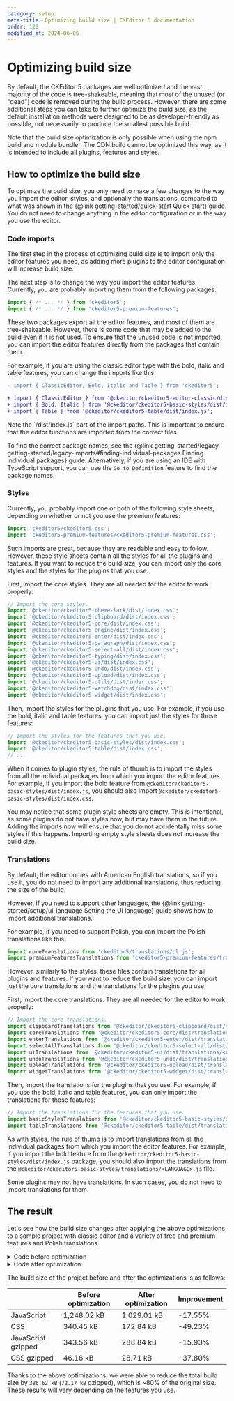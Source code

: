 ```yaml
---
category: setup
meta-title: Optimizing build size | CKEditor 5 documentation
order: 120
modified_at: 2024-06-06
---
```


# Optimizing build size

By default, the CKEditor&nbsp;5 packages are well optimized and the vast majority of the code is tree-shakeable, meaning that most of the unused (or "dead") code is removed during the build process. However, there are some additional steps you can take to further optimize the build size, as the default installation methods were designed to be as developer-friendly as possible, not necessarily to produce the smallest possible build.

Note that the build size optimization is only possible when using the npm build and module bundler. The CDN build cannot be optimized this way, as it is intended to include all plugins, features and styles.

## How to optimize the build size

To optimize the build size, you only need to make a few changes to the way you import the editor, styles, and optionally the translations, compared to what was shown in the {@link getting-started/quick-start Quick start} guide. You do not need to change anything in the editor configuration or in the way you use the editor.

### Code imports

The first step in the process of optimizing build size is to import only the editor features you need, as adding more plugins to the editor configuration will increase build size.

The next step is to change the way you import the editor features. Currently, you are probably importing them from the following packages:

```js
import { /* ... */ } from 'ckeditor5';
import { /* ... */ } from 'ckeditor5-premium-features';
```

These two packages export all the editor features, and most of them are tree-shakeable. However, there is some code that may be added to the build even if it is not used. To ensure that the unused code is not imported, you can import the editor features directly from the packages that contain them.

For example, if you are using the classic editor type with the bold, italic and table features, you can change the imports like this:

```diff
- import { ClassicEditor, Bold, Italic and Table } from 'ckeditor5';

+ import { ClassicEditor } from '@ckeditor/ckeditor5-editor-classic/dist/index.js';
+ import { Bold, Italic } from '@ckeditor/ckeditor5-basic-styles/dist/index.js';
+ import { Table } from '@ckeditor/ckeditor5-table/dist/index.js';
```

<info-box warning>
	Note the `/dist/index.js` part of the import paths. This is important to ensure that the editor functions are imported from the correct files.
</info-box>

To find the correct package names, see the {@link getting-started/legacy-getting-started/legacy-imports#finding-individual-packages Finding individual packages} guide. Alternatively, if you are using an IDE with TypeScript support, you can use the `Go to Definition` feature to find the package names.

### Styles

Currently, you probably import one or both of the following style sheets, depending on whether or not you use the premium features:

```js
import 'ckeditor5/ckeditor5.css';
import 'ckeditor5-premium-features/ckeditor5-premium-features.css';
```

Such imports are great, because they are readable and easy to follow. However, these style sheets contain all the styles for all the plugins and features. If you want to reduce the build size, you can import only the core styles and the styles for the plugins that you use.

First, import the core styles. They are all needed for the editor to work properly:

```js
// Import the core styles.
import '@ckeditor/ckeditor5-theme-lark/dist/index.css';
import '@ckeditor/ckeditor5-clipboard/dist/index.css';
import '@ckeditor/ckeditor5-core/dist/index.css';
import '@ckeditor/ckeditor5-engine/dist/index.css';
import '@ckeditor/ckeditor5-enter/dist/index.css';
import '@ckeditor/ckeditor5-paragraph/dist/index.css';
import '@ckeditor/ckeditor5-select-all/dist/index.css';
import '@ckeditor/ckeditor5-typing/dist/index.css';
import '@ckeditor/ckeditor5-ui/dist/index.css';
import '@ckeditor/ckeditor5-undo/dist/index.css';
import '@ckeditor/ckeditor5-upload/dist/index.css';
import '@ckeditor/ckeditor5-utils/dist/index.css';
import '@ckeditor/ckeditor5-watchdog/dist/index.css';
import '@ckeditor/ckeditor5-widget/dist/index.css';
```

Then, import the styles for the plugins that you use. For example, if you use the bold, italic and table features, you can import just the styles for those features:

```js
// Import the styles for the features that you use.
import '@ckeditor/ckeditor5-basic-styles/dist/index.css';
import '@ckeditor/ckeditor5-table/dist/index.css';
// ...
```

When it comes to plugin styles, the rule of thumb is to import the styles from all the individual packages from which you import the editor features. For example, if you import the bold feature from `@ckeditor/ckeditor5-basic-styles/dist/index.js`, you should also import `@ckeditor/ckeditor5-basic-styles/dist/index.css`.

You may notice that some plugin style sheets are empty. This is intentional, as some plugins do not have styles now, but may have them in the future. Adding the imports now will ensure that you do not accidentally miss some styles if this happens. Importing empty style sheets does not increase the build size.

### Translations

By default, the editor comes with American English translations, so if you use it, you do not need to import any additional translations, thus reducing the size of the build.

However, if you need to support other languages, the {@link getting-started/setup/ui-language Setting the UI language} guide shows how to import additional translations.

For example, if you need to support Polish, you can import the Polish translations like this:

```js
import coreTranslations from 'ckeditor5/translations/pl.js';
import premiumFeaturesTranslations from 'ckeditor5-premium-features/translations/pl.js';
```

However, similarly to the styles, these files contain translations for all plugins and features. If you want to reduce the build size, you can import just the core translations and the translations for the plugins you use.

First, import the core translations. They are all needed for the editor to work properly:

```js
// Import the core translations.
import clipboardTranslations from '@ckeditor/ckeditor5-clipboard/dist/translations/<LANGUAGE>.js';
import coreTranslations from '@ckeditor/ckeditor5-core/dist/translations/<LANGUAGE>.js';
import enterTranslations from '@ckeditor/ckeditor5-enter/dist/translations/<LANGUAGE>.js';
import selectAllTranslations from '@ckeditor/ckeditor5-select-all/dist/translations/<LANGUAGE>.js';
import uiTranslations from '@ckeditor/ckeditor5-ui/dist/translations/<LANGUAGE>.js';
import undoTranslations from '@ckeditor/ckeditor5-undo/dist/translations/<LANGUAGE>.js';
import uploadTranslations from '@ckeditor/ckeditor5-upload/dist/translations/<LANGUAGE>.js';
import widgetTranslations from '@ckeditor/ckeditor5-widget/dist/translations/<LANGUAGE>.js';
```

Then, import the translations for the plugins that you use. For example, if you use the bold, italic and table features, you can only import the translations for those features:

```js
// Import the translations for the features that you use.
import basicStylesTranslations from '@ckeditor/ckeditor5-basic-styles/dist/translations/<LANGUAGE>.js';
import tableTranslations from '@ckeditor/ckeditor5-table/dist/translations/<LANGUAGE>.js';
```

As with styles, the rule of thumb is to import translations from all the individual packages from which you import the editor features. For example, if you import the bold feature from the `@ckeditor/ckeditor5-basic-styles/dist/index.js` package, you should also import the translations from the `@ckeditor/ckeditor5-basic-styles/translations/<LANGUAGE>.js` file.

Some plugins may not have translations. In such cases, you do not need to import translations for them.

## The result

Let's see how the build size changes after applying the above optimizations to a sample project with classic editor and a variety of free and premium features and Polish translations.

<details>
<summary>Code before optimization</summary>

```js
	import {
	ClassicEditor,
	Essentials,
	CKFinderUploadAdapter,
	Autoformat,
	Bold,
	Italic,
	BlockQuote,
	CKBox,
	CKFinder,
	EasyImage,
	Heading,
	Image,
	ImageCaption,
	ImageStyle,
	ImageToolbar,
	ImageUpload,
	PictureEditing,
	Indent,
	Link,
	List,
	MediaEmbed,
	Paragraph,
	PasteFromOffice,
	Table,
	TableToolbar,
	TextTransformation,
	CloudServices,
	Mention
} from 'ckeditor5';

import { CaseChange, SlashCommand } from 'ckeditor5-premium-features';

import coreTranslations from 'ckeditor5/translations/pl.js';
import commercialTranslations from 'ckeditor5-premium-features/translations/pl.js';

import 'ckeditor5/ckeditor5.css';
import 'ckeditor5-premium-features/ckeditor5-premium-features.css';

ClassicEditor.create( document.querySelector( '#editor' ), {
	plugins: [
		Essentials,
		CKFinderUploadAdapter,
		Autoformat,
		Bold,
		Italic,
		BlockQuote,
		CKBox,
		CKFinder,
		CloudServices,
		EasyImage,
		Heading,
		Image,
		ImageCaption,
		ImageStyle,
		ImageToolbar,
		ImageUpload,
		Indent,
		Link,
		List,
		MediaEmbed,
		Paragraph,
		PasteFromOffice,
		PictureEditing,
		Table,
		TableToolbar,
		TextTransformation,
		Mention,

		CaseChange,
		SlashCommand
	],
	licenseKey: '<LICENSE_KEY>', // Replace this with your license key.
	toolbar: {
		items: [
			'undo', 'redo',
			'|', 'heading',
			'|', 'bold', 'italic',
			'|', 'link', 'uploadImage', 'insertTable', 'blockQuote', 'mediaEmbed',
			'|', 'bulletedList', 'numberedList', 'outdent', 'indent', 'caseChange'
		]
	},
	image: {
		toolbar: [
			'imageStyle:inline',
			'imageStyle:block',
			'imageStyle:side',
			'|',
			'toggleImageCaption',
			'imageTextAlternative'
		]
	},
	table: {
		contentToolbar: [
			'tableColumn',
			'tableRow',
			'mergeTableCells'
		]
	},
	translations: [
		coreTranslations,
		commercialTranslations
	],
	language: 'pl'
} );
```
</details>

<details>
<summary>Code after optimization</summary>

```js
import { ClassicEditor } from '@ckeditor/ckeditor5-editor-classic/dist/index.js';
import { Essentials } from '@ckeditor/ckeditor5-essentials/dist/index.js';
import { CKFinderUploadAdapter } from '@ckeditor/ckeditor5-adapter-ckfinder/dist/index.js';
import { Autoformat } from '@ckeditor/ckeditor5-autoformat/dist/index.js';
import { Bold, Italic } from '@ckeditor/ckeditor5-basic-styles/dist/index.js';
import { BlockQuote } from '@ckeditor/ckeditor5-block-quote/dist/index.js';
import { CKBox } from '@ckeditor/ckeditor5-ckbox/dist/index.js';
import { CKFinder } from '@ckeditor/ckeditor5-ckfinder/dist/index.js';
import { CloudServices } from '@ckeditor/ckeditor5-cloud-services/dist/index.js';
import { EasyImage } from '@ckeditor/ckeditor5-easy-image/dist/index.js';
import { Heading } from '@ckeditor/ckeditor5-heading/dist/index.js';
import { Image, ImageCaption, ImageStyle, ImageToolbar, ImageUpload, PictureEditing } from '@ckeditor/ckeditor5-image/dist/index.js';
import { Indent } from '@ckeditor/ckeditor5-indent/dist/index.js';
import { Link } from '@ckeditor/ckeditor5-link/dist/index.js';
import { List } from '@ckeditor/ckeditor5-list/dist/index.js';
import { MediaEmbed } from '@ckeditor/ckeditor5-media-embed/dist/index.js';
import { Paragraph } from '@ckeditor/ckeditor5-paragraph/dist/index.js';
import { PasteFromOffice } from '@ckeditor/ckeditor5-paste-from-office/dist/index.js';
import { Table, TableToolbar } from '@ckeditor/ckeditor5-table/dist/index.js';
import { TextTransformation } from '@ckeditor/ckeditor5-typing/dist/index.js';
import { Mention } from '@ckeditor/ckeditor5-mention/dist/index.js';
import { CaseChange } from '@ckeditor/ckeditor5-case-change/dist/index.js';
import { SlashCommand } from '@ckeditor/ckeditor5-slash-command/dist/index.js';

import clipboardTranslations from '@ckeditor/ckeditor5-clipboard/dist/translations/pl.js';
import coreTranslations from '@ckeditor/ckeditor5-core/dist/translations/pl.js';
import enterTranslations from '@ckeditor/ckeditor5-enter/dist/translations/pl.js';
import selectAllTranslations from '@ckeditor/ckeditor5-select-all/dist/translations/pl.js';
import uiTranslations from '@ckeditor/ckeditor5-ui/dist/translations/pl.js';
import undoTranslations from '@ckeditor/ckeditor5-undo/dist/translations/pl.js';
import uploadTranslations from '@ckeditor/ckeditor5-upload/dist/translations/pl.js';
import widgetTranslations from '@ckeditor/ckeditor5-widget/dist/translations/pl.js';
import autoformatTranslations from '@ckeditor/ckeditor5-autoformat/dist/translations/pl.js';
import basicStylesTranslations from '@ckeditor/ckeditor5-basic-styles/dist/translations/pl.js';
import blockQuoteTranslations from '@ckeditor/ckeditor5-block-quote/dist/translations/pl.js';
import ckboxTranslations from '@ckeditor/ckeditor5-ckbox/dist/translations/pl.js';
import ckfinderTranslations from '@ckeditor/ckeditor5-ckfinder/dist/translations/pl.js';
import headingTranslations from '@ckeditor/ckeditor5-heading/dist/translations/pl.js';
import imageTranslations from '@ckeditor/ckeditor5-image/dist/translations/pl.js';
import indentTranslations from '@ckeditor/ckeditor5-indent/dist/translations/pl.js';
import linkTranslations from '@ckeditor/ckeditor5-link/dist/translations/pl.js';
import listTranslations from '@ckeditor/ckeditor5-list/dist/translations/pl.js';
import mediaEmbedTranslations from '@ckeditor/ckeditor5-media-embed/dist/translations/pl.js';
import tableTranslations from '@ckeditor/ckeditor5-table/dist/translations/pl.js';
import caseChangeTranslations from '@ckeditor/ckeditor5-case-change/dist/translations/pl.js';
import slashCommandTranslations from '@ckeditor/ckeditor5-slash-command/dist/translations/pl.js';

import '@ckeditor/ckeditor5-theme-lark/dist/index.css';
import '@ckeditor/ckeditor5-clipboard/dist/index.css';
import '@ckeditor/ckeditor5-core/dist/index.css';
import '@ckeditor/ckeditor5-engine/dist/index.css';
import '@ckeditor/ckeditor5-enter/dist/index.css';
import '@ckeditor/ckeditor5-paragraph/dist/index.css';
import '@ckeditor/ckeditor5-select-all/dist/index.css';
import '@ckeditor/ckeditor5-typing/dist/index.css';
import '@ckeditor/ckeditor5-ui/dist/index.css';
import '@ckeditor/ckeditor5-undo/dist/index.css';
import '@ckeditor/ckeditor5-upload/dist/index.css';
import '@ckeditor/ckeditor5-utils/dist/index.css';
import '@ckeditor/ckeditor5-watchdog/dist/index.css';
import '@ckeditor/ckeditor5-widget/dist/index.css';
import '@ckeditor/ckeditor5-editor-classic/dist/index.css';
import '@ckeditor/ckeditor5-essentials/dist/index.css';
import '@ckeditor/ckeditor5-adapter-ckfinder/dist/index.css';
import '@ckeditor/ckeditor5-autoformat/dist/index.css';
import '@ckeditor/ckeditor5-basic-styles/dist/index.css';
import '@ckeditor/ckeditor5-block-quote/dist/index.css';
import '@ckeditor/ckeditor5-ckbox/dist/index.css';
import '@ckeditor/ckeditor5-ckfinder/dist/index.css';
import '@ckeditor/ckeditor5-cloud-services/dist/index.css';
import '@ckeditor/ckeditor5-easy-image/dist/index.css';
import '@ckeditor/ckeditor5-heading/dist/index.css';
import '@ckeditor/ckeditor5-image/dist/index.css';
import '@ckeditor/ckeditor5-indent/dist/index.css';
import '@ckeditor/ckeditor5-link/dist/index.css';
import '@ckeditor/ckeditor5-list/dist/index.css';
import '@ckeditor/ckeditor5-media-embed/dist/index.css';
import '@ckeditor/ckeditor5-paragraph/dist/index.css';
import '@ckeditor/ckeditor5-paste-from-office/dist/index.css';
import '@ckeditor/ckeditor5-table/dist/index.css';
import '@ckeditor/ckeditor5-typing/dist/index.css';
import '@ckeditor/ckeditor5-mention/dist/index.css';
import '@ckeditor/ckeditor5-case-change/dist/index.css';
import '@ckeditor/ckeditor5-slash-command/dist/index.css';

ClassicEditor.create( document.querySelector( '#editor' ), {
	plugins: [
		Essentials,
		CKFinderUploadAdapter,
		Autoformat,
		Bold,
		Italic,
		BlockQuote,
		CKBox,
		CKFinder,
		CloudServices,
		EasyImage,
		Heading,
		Image,
		ImageCaption,
		ImageStyle,
		ImageToolbar,
		ImageUpload,
		Indent,
		Link,
		List,
		MediaEmbed,
		Paragraph,
		PasteFromOffice,
		PictureEditing,
		Table,
		TableToolbar,
		TextTransformation,
		Mention,

		CaseChange,
		SlashCommand
	],
	licenseKey: '<LICENSE_KEY>', // Replace this with your license key.
	toolbar: {
		items: [
			'undo', 'redo',
			'|', 'heading',
			'|', 'bold', 'italic',
			'|', 'link', 'uploadImage', 'insertTable', 'blockQuote', 'mediaEmbed',
			'|', 'bulletedList', 'numberedList', 'outdent', 'indent', 'caseChange'
		]
	},
	image: {
		toolbar: [
			'imageStyle:inline',
			'imageStyle:block',
			'imageStyle:side',
			'|',
			'toggleImageCaption',
			'imageTextAlternative'
		]
	},
	table: {
		contentToolbar: [
			'tableColumn',
			'tableRow',
			'mergeTableCells'
		]
	},
	translations: [
		clipboardTranslations,
		coreTranslations,
		enterTranslations,
		selectAllTranslations,
		uiTranslations,
		undoTranslations,
		uploadTranslations,
		widgetTranslations,
		autoformatTranslations,
		basicStylesTranslations,
		blockQuoteTranslations,
		ckboxTranslations,
		ckfinderTranslations,
		headingTranslations,
		imageTranslations,
		indentTranslations,
		linkTranslations,
		listTranslations,
		mediaEmbedTranslations,
		tableTranslations,
		caseChangeTranslations,
		slashCommandTranslations,
	],
	language: 'pl'
} );
```
</details>

The build size of the project before and after the optimizations is as follows:

|                    	| Before optimization 	| After optimization 	| Improvement 	|
|--------------------	|---------------------	|--------------------	|-------------	|
| JavaScript         	| 1,248.02 kB         	| 1,029.01 kB        	| -17.55%     	|
| CSS                	| 340.45 kB           	| 172.84 kB          	| -49.23%     	|
| JavaScript gzipped 	| 343.56 kB           	| 288.84 kB          	| -15.93%     	|
| CSS gzipped        	| 46.16 kB            	| 28.71 kB           	| -37.80%     	|

Thanks to the above optimizations, we were able to reduce the total build size by `386.62 kB` (`72.17 kB` gzipped), which is ~80% of the original size. These results will vary depending on the features you use.
